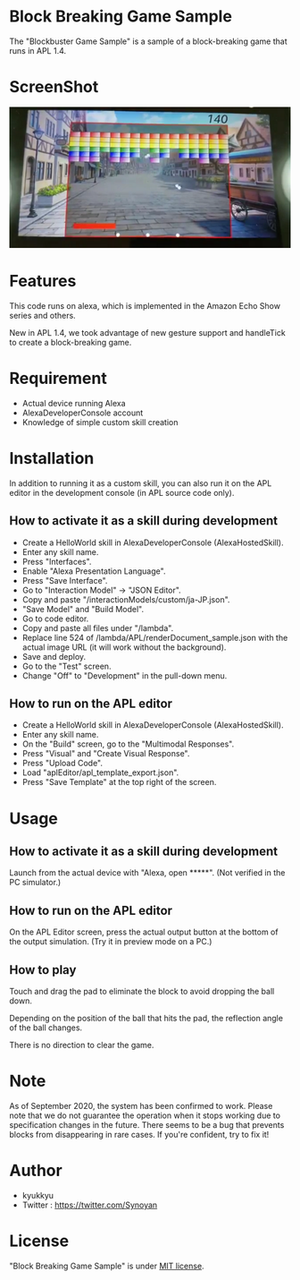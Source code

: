 # Block Breaking Game Sample

The "Blockbuster Game Sample" is a sample of a block-breaking game that runs in APL 1.4.

# ScreenShot

![screenshot](https://raw.githubusercontent.com/mokomoko-don/alexa-apl-block-breaking-game-sample/master/images/block_breaking.png)

# Features

This code runs on alexa, which is implemented in the Amazon Echo Show series and others.

New in APL 1.4, we took advantage of new gesture support and handleTick to create a block-breaking game.

# Requirement

 * Actual device running Alexa
 * AlexaDeveloperConsole account
 * Knowledge of simple custom skill creation

# Installation

In addition to running it as a custom skill, you can also run it on the APL editor in the development console (in APL source code only).

## How to activate it as a skill during development

 * Create a HelloWorld skill in AlexaDeveloperConsole (AlexaHostedSkill).
 * Enter any skill name.
 * Press "Interfaces".
 * Enable "Alexa Presentation Language".
 * Press "Save Interface".
 * Go to "Interaction Model" -> "JSON Editor".
 * Copy and paste "/interactionModels/custom/ja-JP.json".
 * "Save Model" and "Build Model".
 * Go to code editor.
 * Copy and paste all files under "/lambda".
 * Replace line 524 of /lambda/APL/renderDocument_sample.json with the actual image URL (it will work without the background).
 * Save and deploy.
 * Go to the "Test" screen.
 * Change "Off" to "Development" in the pull-down menu.

## How to run on the APL editor

 * Create a HelloWorld skill in AlexaDeveloperConsole (AlexaHostedSkill).
 * Enter any skill name.
 * On the "Build" screen, go to the "Multimodal Responses".
 * Press "Visual" and "Create Visual Response".
 * Press "Upload Code".
 * Load "aplEditor/apl_template_export.json".
 * Press "Save Template" at the top right of the screen.

# Usage

## How to activate it as a skill during development

Launch from the actual device with "Alexa, open *****".
(Not verified in the PC simulator.)

## How to run on the APL editor

On the APL Editor screen, press the actual output button at the bottom of the output simulation.
(Try it in preview mode on a PC.)

## How to play

Touch and drag the pad to eliminate the block to avoid dropping the ball down.

Depending on the position of the ball that hits the pad, the reflection angle of the ball changes.

There is no direction to clear the game.

# Note
As of September 2020, the system has been confirmed to work. Please note that we do not guarantee the operation when it stops working due to specification changes in the future.
There seems to be a bug that prevents blocks from disappearing in rare cases. If you're confident, try to fix it!

# Author

* kyukkyu
* Twitter : https://twitter.com/Synoyan

# License

"Block Breaking Game Sample" is under [MIT license](https://en.wikipedia.org/wiki/MIT_License).

